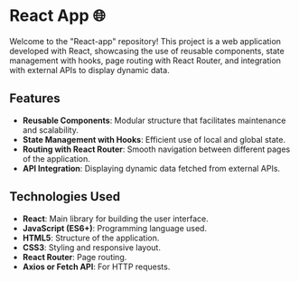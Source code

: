 # React App 🌐

Welcome to the "React-app" repository! This project is a web application developed with React, showcasing the use of reusable components, state management with hooks, page routing with React Router, and integration with external APIs to display dynamic data.

## Features

- **Reusable Components**: Modular structure that facilitates maintenance and scalability.
- **State Management with Hooks**: Efficient use of local and global state.
- **Routing with React Router**: Smooth navigation between different pages of the application.
- **API Integration**: Displaying dynamic data fetched from external APIs.

## Technologies Used

- **React**: Main library for building the user interface.
- **JavaScript (ES6+)**: Programming language used.
- **HTML5**: Structure of the application.
- **CSS3**: Styling and responsive layout.
- **React Router**: Page routing.
- **Axios or Fetch API**: For HTTP requests.
